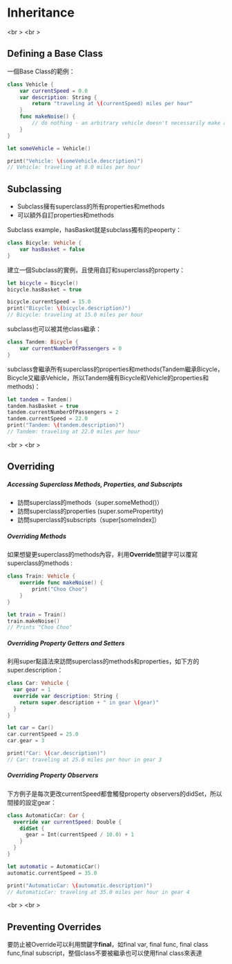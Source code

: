 # Inheritance

<br \>
<br \>

## Defining a Base Class
一個Base Class的範例：
```swift
class Vehicle {
    var currentSpeed = 0.0
    var description: String {
        return "traveling at \(currentSpeed) miles per hour"
    }
    func makeNoise() {
        // do nothing - an arbitrary vehicle doesn't necessarily make a noise
    }
}

let someVehicle = Vehicle()

print("Vehicle: \(someVehicle.description)")
// Vehicle: traveling at 0.0 miles per hour
```

## Subclassing
* Subclass擁有superclass的所有properties和methods
* 可以額外自訂properties和methods

Subclass example，hasBasket就是subclass獨有的peoperty：
```swift
class Bicycle: Vehicle {
    var hasBasket = false
}
```

建立一個Subclass的實例，且使用自訂和superclass的property：
```swift
let bicycle = Bicycle()
bicycle.hasBasket = true

bicycle.currentSpeed = 15.0
print("Bicycle: \(bicycle.description)")
// Bicycle: traveling at 15.0 miles per hour
```

subclass也可以被其他class繼承：
```swift
class Tandem: Bicycle {
    var currentNumberOfPassengers = 0
}
```

subclass會繼承所有superclass的properties和methods(Tandem繼承Bicycle，Bicycle又繼承Vehicle，所以Tandem擁有Bicycle和Vehicle的properties和methods)：
```swift
let tandem = Tandem()
tandem.hasBasket = true
tandem.currentNumberOfPassengers = 2
tandem.currentSpeed = 22.0
print("Tandem: \(tandem.description)")
// Tandem: traveling at 22.0 miles per hour

```

<br \>
<br \>
## Overriding

##### Accessing Superclass Methods, Properties, and Subscripts
* 訪問superclass的methods（super.someMethod()）
* 訪問superclass的properties (super.somePropertity)
* 訪問superclass的subscripts（super[someIndex]）

##### Overriding Methods

如果想變更superclass的methods內容，利用**Override**關鍵字可以覆寫superclass的methods :
```swift
class Train: Vehicle {
    override func makeNoise() {
        print("Choo Choo")
    }
}

let train = Train()
train.makeNoise()
// Prints "Choo Choo"
```

##### Overriding Property Getters and Setters

利用super點語法來訪問superclass的methods和properties，如下方的super.description：
```swift
class Car: Vehicle {
  var gear = 1
  override var description: String {
    return super.description + " in gear \(gear)"
  }
}

let car = Car()
car.currentSpeed = 25.0
car.gear = 3

print("Car: \(car.description)")
// Car: traveling at 25.0 miles per hour in gear 3
```

##### Overriding Property Observers

下方例子是每次更改currentSpeed都會觸發property observers的didSet，所以間接的設定gear：
```swift
class AutomaticCar: Car {
  override var currentSpeed: Double {
    didSet {
      gear = Int(currentSpeed / 10.0) + 1
    }
  }
}

let automatic = AutomaticCar()
automatic.currentSpeed = 35.0

print("AutomaticCar: \(automatic.description)")
// AutomaticCar: traveling at 35.0 miles per hour in gear 4
```

<br \>
<br \>
## Preventing Overrides
要防止被Override可以利用關鍵字**final**，如final var, final func, final class func,final subscript，整個class不要被繼承也可以使用final class來表達
